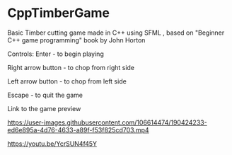 # CppTimberGame
Basic Timber cutting game made in C++ using SFML , based on "Beginner C++ game programming" book by John Horton

Controls:
Enter               - to begin playing

Right arrow button  - to chop from right side 

Left arrow button   - to chop from left side

Escape              - to quit the game


Link to the game preview

https://user-images.githubusercontent.com/106614474/190424233-ed6e895a-4d76-4633-a89f-f53f825cd703.mp4


https://youtu.be/YcrSUN4f45Y
